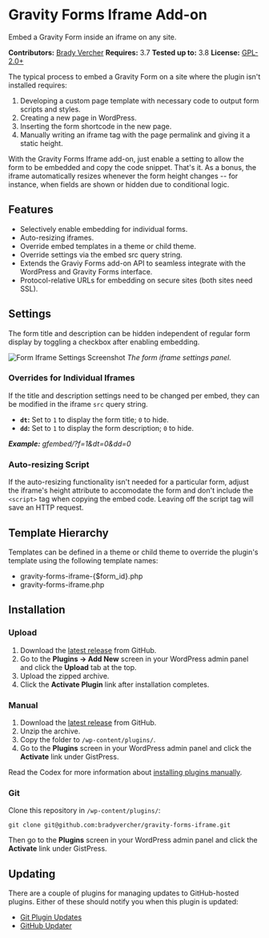 # Gravity Forms Iframe Add-on

Embed a Gravity Form inside an iframe on any site.

__Contributors:__ [Brady Vercher](https://github.com/bradyvercher)
__Requires:__ 3.7
__Tested up to:__ 3.8
__License:__ [GPL-2.0+](http://www.gnu.org/licenses/gpl-2.0.html)

The typical process to embed a Gravity Form on a site where the plugin isn't installed requires:

1. Developing a custom page template with necessary code to output form scripts and styles.
2. Creating a new page in WordPress.
3. Inserting the form shortcode in the new page.
4. Manually writing an iframe tag with the page permalink and giving it a static height.

With the Gravity Forms Iframe add-on, just enable a setting to allow the form to be embedded and copy the code snippet. That's it. As a bonus, the iframe automatically resizes whenever the form height changes -- for instance, when fields are shown or hidden due to conditional logic.

## Features

* Selectively enable embedding for individual forms.
* Auto-resizing iframes.
* Override embed templates in a theme or child theme.
* Override settings via the embed src query string.
* Extends the Graviy Forms add-on API to seamless integrate with the WordPress and Gravity Forms interface.
* Protocol-relative URLs for embedding on secure sites (both sites need SSL).

## Settings

The form title and description can be hidden independent of regular form display by toggling a checkbox after enabling embedding.

![Form Iframe Settings Screenshot](https://raw.github.com/bradyvercher/gravity-forms-iframe/master/screenshot-1.png)
_The form iframe settings panel._

### Overrides for Individual Iframes

If the title and description settings need to be changed per embed, they can be modified in the iframe `src` query string.

* **`dt`:** Set to `1` to display the form title; `0` to hide.
* **`dd`:** Set to `1` to display the form description; `0` to hide.

_**Example:** gfembed/?f=1&dt=0&dd=0_

### Auto-resizing Script

If the auto-resizing functionality isn't needed for a particular form, adjust the iframe's height attribute to accomodate the form and don't include the `<script>` tag when copying the embed code. Leaving off the script tag will save an HTTP request.

## Template Hierarchy

Templates can be defined in a theme or child theme to override the plugin's template using the following template names:

* gravity-forms-iframe-{$form_id}.php
* gravity-forms-iframe.php

## Installation ##

### Upload ###

1. Download the [latest release](https://github.com/bradyvercher/gravity-forms-iframe/archive/master.zip) from GitHub.
2. Go to the __Plugins &rarr; Add New__ screen in your WordPress admin panel and click the __Upload__ tab at the top.
3. Upload the zipped archive.
4. Click the __Activate Plugin__ link after installation completes.

### Manual ###

1. Download the [latest release](https://github.com/bradyvercher/gravity-forms-iframe/archive/master.zip) from GitHub.
2. Unzip the archive.
3. Copy the folder to `/wp-content/plugins/`.
4. Go to the __Plugins__ screen in your WordPress admin panel and click the __Activate__ link under GistPress.

Read the Codex for more information about [installing plugins manually](http://codex.wordpress.org/Managing_Plugins#Manual_Plugin_Installation).

### Git ###

Clone this repository in `/wp-content/plugins/`:

`git clone git@github.com:bradyvercher/gravity-forms-iframe.git`

Then go to the __Plugins__ screen in your WordPress admin panel and click the __Activate__ link under GistPress.

## Updating ##

There are a couple of plugins for managing updates to GitHub-hosted plugins. Either of these should notify you when this plugin is updated:

* [Git Plugin Updates](https://github.com/brainstormmedia/git-plugin-updates)
* [GitHub Updater](https://github.com/afragen/github-updater)
